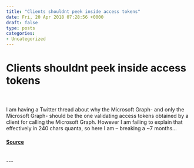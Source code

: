 ```yaml
---
title: "Clients shouldnt peek inside access tokens"
date: Fri, 20 Apr 2018 07:28:56 +0000
draft: false
type: posts
categories: 
- Uncategorized
---
```

# Clients shouldnt peek inside access tokens

<br/>

<br/>
I am having a Twitter thread about why the Microsoft Graph- and only the Microsoft Graph- should be the one validating access tokens obtained by a client for calling the Microsoft Graph. However I am failing to explain that effectively in 240 chars quanta, so here I am – breaking a ~7 months...

#### [Source](https://www.cloudidentity.com/blog/2018/04/20/clients-shouldnt-peek-inside-access-tokens/)

<br/>
---
